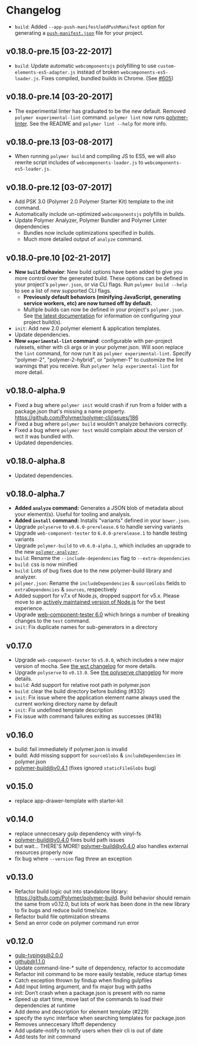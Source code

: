 # Changelog

<!--## Unreleased-->

- `build`: Added `--app-push-manifest`/`addPushManifest` option for generating a [`push-manifest.json`](https://github.com/GoogleChrome/http2-push-manifest) file for your project.


## v0.18.0-pre.15 [03-22-2017]

- `build`: Update automatic `webcomponentsjs` polyfilling to use `custom-elements-es5-adapter.js` instead of broken `webcomponents-es5-loader.js`. Fixes compiled, bundled builds in Chrome. (See [#605](https://github.com/Polymer/polymer-cli/issues/605))

## v0.18.0-pre.14 [03-20-2017]

- The experimental linter has graduated to be the new default. Removed `polymer experimental-lint` command. `polymer lint` now runs [polymer-linter](https://github.com/Polymer/polymer-linter). See the README and `polymer lint --help` for more info.

## v0.18.0-pre.13 [03-08-2017]

- When running `polymer build` and compiling JS to ES5, we will also rewrite script includes of `webcomponents-loader.js` to `webcomponents-es5-loader.js`.

## v0.18.0-pre.12 [03-07-2017]

- Add PSK 3.0 (Polymer 2.0 Polymer Starter Kit) template to the init command.
- Automatically include un-optimized `webcomponentsjs` polyfills in builds.
- Update Polymer Analyzer, Polymer Bundler and Polymer Linter dependencies
  - Bundles now include optimizations specified in builds.
  - Much more detailed output of `analyze` command.

## v0.18.0-pre.10 [02-21-2017]

- **New `build` Behavior**: New build options have been added to give you more control over the generated build. These options can be defined in your project's `polymer.json`, or via CLI flags. Run `polymer build --help` to see a list of new supported CLI flags.
  - **Previously default behaviors (minifying JavaScript, generating service workers, etc) are now turned off by default.**
  - Multiple builds can now be defined in your project's `polymer.json`. See [the latest documentation](https://github.com/Polymer/docs/blob/ff74953fa93ad41d659a6f5a14c5f7072368edbd/app/2.0/docs/tools/polymer-json.md#builds) for information on configuring your project build(s).
- `init`: Add new 2.0 polymer element & application templates.
- Update dependencies.
- **New `experimental-lint` command**: configurable with per-project rulesets, either with cli args or in your polymer.json. Will soon replace the `lint` command, for now run it as `polymer experimental-lint`. Specify "polymer-2", "polymer-2-hybrid", or "polymer-1" to customize the lint warnings that you receive. Run `polymer help experimental-lint` for more detail.

## v0.18.0-alpha.9

- Fixed a bug where `polymer init` would crash if run from a folder with a
  package.json that's missing a name property. https://github.com/Polymer/polymer-cli/issues/186
- Fixed a bug where `polymer build` wouldn't analyze behaviors correctly.
- Fixed a bug where `polymer test` would complain about the version of wct it was bundled with.
- Updated dependencies.

## v0.18.0-alpha.8

- Updated dependencies.

## v0.18.0-alpha.7

- **Added `analyze` command:** Generates a JSON blob of metadata about your element(s). Useful for tooling and analysis.
- **Added `install` command:** Installs "variants" defined in your `bower.json`.
- Upgrade `polyserve` to `v0.6.0-prerelease.6` to handle serving variants
- Upgrade `web-component-tester` to `6.0.0-prerelease.1` to handle testing variants
- Upgrade `polymer-build` to `v0.6.0-alpha.1`, which includes an upgrade to the new [`polymer-analyzer`](https://github.com/Polymer/polymer-analyzer).
- `build`: Rename the `--include-dependencies` flag to `--extra-dependencies`
- `build`: css is now minified
- `build`: Lots of bug fixes due to the new polymer-build library and analyzer.
- `polymer.json`: Rename the `includeDependencies` & `sourceGlobs` fields to `extraDependencies` & `sources`, respectively
- Added support for v7.x of Node.js, dropped support for v5.x. Please move to an [actively maintained version of Node.js](https://github.com/nodejs/LTS) for the best experience.
- Upgrade [web-component-tester 6.0](https://github.com/Polymer/web-component-tester/blob/master/CHANGELOG.md) which brings a number of breaking changes to the `test` command.
- `init`: Fix duplicate names for sub-generators in a directory

## v0.17.0

- Upgrade `web-component-tester` to `v5.0.0`, which includes a new major version of mocha. See [the wct changelog](https://github.com/Polymer/web-component-tester/blob/v5.0.0/CHANGELOG.md#500) for more details.
- Upgrade `polyserve` to `v0.13.0`. See [the polyserve changelog](https://github.com/PolymerLabs/polyserve/blob/master/CHANGELOG.md) for more details.
- `build`: Add support for relative root path in polymer.json
- `build`: clear the build directory before building (#332)
- `init`: Fix issue where the application element name always used the current working directory name by default
- `init`: Fix undefined template description
- Fix issue with command failures exiting as successes (#418)

## v0.16.0

- build: fail immediately if polymer.json is invalid
- build: Add missing support for `sourceGlobs` & `includeDependencies` in polymer.json
- polymer-build@v0.4.1 (fixes ignored `staticFileGlobs` bug)


## v0.15.0

- replace app-drawer-template with starter-kit


## v0.14.0

- replace unneccesary gulp dependency with vinyl-fs
- polymer-build@v0.4.0 fixes build path issues
- but wait... THERE'S MORE! polymer-build@v0.4.0 also handles external resources properly now
- fix bug where `--version` flag threw an exception


## v0.13.0

- Refactor build logic out into standalone library: https://github.com/Polymer/polymer-build. Build behavior should remain the same from v0.12.0, but lots of work has been done in the new library to fix bugs and reduce build time/size.
- Refactor build file optimization streams
- Send an error code on polymer command run error


## v0.12.0

- gulp-typings@2.0.0
- github@1.1.0
- Update command-line-* suite of dependency, refactor to accomodate
- Refactor init command to be more easily testable, reduce startup times
- Catch exception thrown by findup when finding gulpfiles
- Add input linting argument, and fix major bug with paths
- init: Don’t crash when a package.json is present with no name
- Speed up start time, move last of the commands to load their dependencies at runtime
- Add demo and description for element template (#229)
- specify the sync interface when searching templates for package.json
- Removes unneccesary liftoff dependency
- Add update-notify to notify users when their cli is out of date
- Add tests for init command
